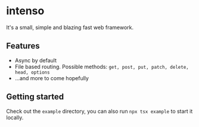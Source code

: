 # intenso

It's a small, simple and blazing fast web framework.

## Features
- Async by default
- File based routing. Possible methods: `get, post, put, patch, delete, head, options`
- ...and more to come hopefully

## Getting started
Check out the `example` directory, you can also run `npx tsx example` to start it locally.
